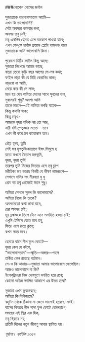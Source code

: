 ###লোকেন বোসের জর্নাল

সুজাতাকে ভালোবাসাতাম আমিে—  
এখন কি ভালোবাসি?   
সেটা অবসরে ভাববার কথা,   
অবসর তবু নেই;   
তবু একদিন হেমন্ত এলে অবকাশ পাওয়া যাবে;   
এখন শেল্‌ফে চার্বাক ফ্রয়েড প্লেটো পাভ্‌লভ্‌ ভাবে   
সুজাতাকে আমি ভালোবাসি কিনা।  

পুরোনো চিঠির ফাইল কিছু আছে:   
সুজাতা লিখেছে আমার কাছে,   
বারো তেরো কুড়ি বছর আগের সে-সব কথা;   
ফাইল নাড়া কী যে মিহি কেরানির কাজ;   
নাড়বো না আমি,   
নেড়ে কার কী সে লাভ;   
মনে হয় যেন অমিতা সেনের সাথে সুবলের ভাব,   
সুবলেরই শুধু? অবশ্য আমি   
তাকে মানেে—এই অমিতা বলছি যাকেে—  
কিন্তু কথাটা থাক;   
কিন্তু তবুও-   
আজকে হৃদয় পথিক নয় তো আর,   
নারী যদি মৃগতৃষ্ণার মতোে—তবে   
এখন কী করে মন ক্যারাভান হবে।  

প্রৌঢ় হৃদয়, তুমি   
সেই সব মৃগতৃষ্ণিকাতালে ঈষৎ সিমুমে হ  
য়তো কখনো বৈতাল মরুভূমি,   
হৃদয়, হৃদয় তুমি!   
তারপর তুমি নিজের ভিতরে এসে তবু চুপে   
মরীচিকা জয় করেছ বিনয়ী যে ভীষণ নামরূপেে—  
সেখানে বালির সৎ নীরবতা ধু ধু   
প্রেম নয় তবু প্রেমেরই মতন শুধু।  

অমিতা সেনকে সুবল কি ভালোবাসে?   
অমিতা নিজে কি তাকে?   
অবসরমতো কথা ভাবা যাবে,   
ঢের অবসর চাই;   
দূর ব্রহ্মাণ্ডকে তিলে টেনে এনে সমাহিত হওয়া চাই;   
এখুনি টেনিসে যেতে হবে তবু,   
ফিরে এসে রাতে ক্লবে;   
কখন সময় হবে।  

হেমন্তে ঘাসে নীল ফুল ফোটেে—   
হৃদয় কেন যে কাঁপে,   
“ভালোবাসতাম”—স্মৃতি—অঙ্গার—পাপে   
তর্কিত কেন রয়েছে বর্তমান।   
সে-ও কি আমায়—সুজাতা আমায় ভালোবেসে ফেলেছিল।   
আজও ভালোবাসে না কি?   
ইলেক্‌ট্রনেরা নিজ দোষগুণে বলয়িত হয়ে রবে;   
কোনো অন্তিম ক্ষালিত আকাশে এর উত্তর হবে?  

সুজাতা এখন ভুবনেশ্বরে;   
অমিতা কি মিহিজামে?   
বহুদিন থেকে ঠিকানা না জেনে ভালোই হয়েছে-সবই।   
ঘাসের ভিতরে নীল শাদা ফুল ফোটে হেমন্তরাগে;   
সময়ের এই স্থির এক দিক,   
তবু স্থিরতর নয়;   
প্রতিটি দিনের নতুন জীবাণু আবার স্থাপিত হয়।  

*পূর্বাশা। কার্তিক ১৩৫৭*
